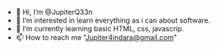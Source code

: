 - 👋 Hi, I’m @JupiterQ33n
- 👀 I’m interested in learn everything as i can about software.
- 🌱 I’m currently learning basic HTML, css, javascrip.
- 📫 How to reach me "Jupiter4indara@gmail.com"


